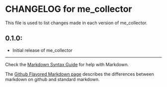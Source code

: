# CHANGELOG for me_collector

This file is used to list changes made in each version of me_collector.

## 0.1.0:

* Initial release of me_collector

- - - 
Check the [Markdown Syntax Guide](http://daringfireball.net/projects/markdown/syntax) for help with Markdown.

The [Github Flavored Markdown page](http://github.github.com/github-flavored-markdown/) describes the differences between markdown on github and standard markdown.
